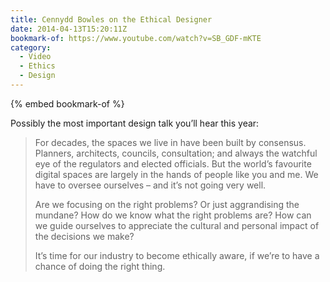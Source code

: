 ```yaml
---
title: Cennydd Bowles on the Ethical Designer
date: 2014-04-13T15:20:11Z
bookmark-of: https://www.youtube.com/watch?v=SB_GDF-mKTE
category:
  - Video
  - Ethics
  - Design
---
```

{% embed bookmark-of %}

Possibly the most important design talk you’ll hear this year:

> For decades, the spaces we live in have been built by consensus. Planners, architects, councils, consultation; and always the watchful eye of the regulators and elected officials. But the world’s favourite digital spaces are largely in the hands of people like you and me. We have to oversee ourselves – and it’s not going very well.
>
> Are we focusing on the right problems? Or just aggrandising the mundane? How do we know what the right problems are? How can we guide ourselves to appreciate the cultural and personal impact of the decisions we make?
>
> It’s time for our industry to become ethically aware, if we’re to have a chance of doing the right thing.
